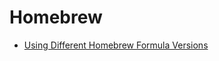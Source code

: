# Homebrew

- [Using Different Homebrew Formula Versions](using-different-homebrew-formula-versions.md)
